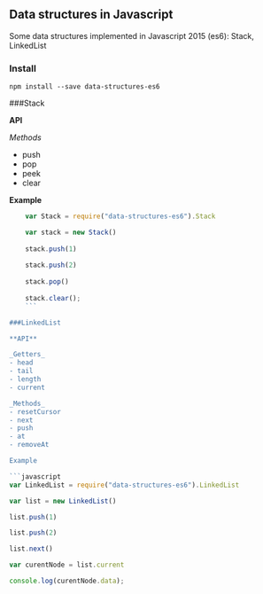 ## Data structures in Javascript

Some data structures implemented in Javascript 2015 (es6): Stack, LinkedList

### Install
```npm install --save data-structures-es6```

###Stack 

**API**

_Methods_
- push
- pop
- peek
- clear

**Example**

```javascript
	var Stack = require("data-structures-es6").Stack

	var stack = new Stack()
    
	stack.push(1)
    
	stack.push(2)
    
	stack.pop()
    
	stack.clear();
    ```

###LinkedList 

**API**

_Getters_
- head
- tail
- length
- current

_Methods_
- resetCursor
- next
- push
- at
- removeAt

Example

```javascript
var LinkedList = require("data-structures-es6").LinkedList

var list = new LinkedList()

list.push(1)

list.push(2)

list.next()

var curentNode = list.current

console.log(curentNode.data);
```
